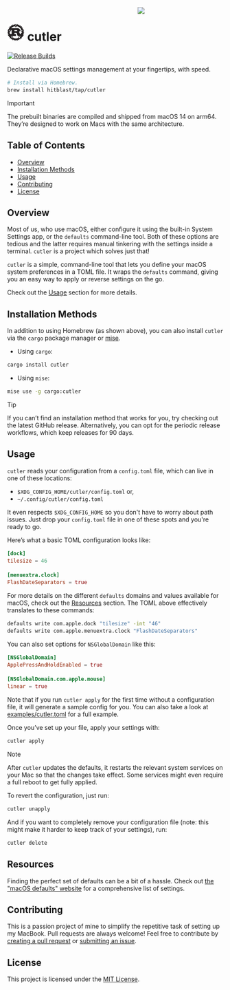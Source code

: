 <img src="https://github.com/hitblast/cutler/blob/v0.1.0/assets/logo.png" width="200px" align="right">

# <img src="https://raw.githubusercontent.com/github/explore/80688e429a7d4ef2fca1e82350fe8e3517d3494d/topics/rust/rust.png" width="40px"> cutler

[![Release Builds](https://github.com/hitblast/cutler/actions/workflows/release.yml/badge.svg)](https://github.com/hitblast/cutler/actions/workflows/release.yml)

Declarative macOS settings management at your fingertips, with speed. <br>

```bash
# Install via Homebrew.
brew install hitblast/tap/cutler
```

> [!IMPORTANT]
> The prebuilt binaries are compiled and shipped from macOS 14 on arm64.
> They’re designed to work on Macs with the same architecture.

## Table of Contents

- [Overview](#overview)
- [Installation Methods](installation-methods)
- [Usage](#usage)
- [Contributing](#contributing)
- [License](#license)

## Overview

Most of us, who use macOS, either configure it using the built-in System
Settings app, or the `defaults` command-line tool. Both of these options are
tedious and the latter requires manual tinkering with the settings inside a
terminal. `cutler` is a project which solves just that!

`cutler` is a simple, command-line tool that lets you define your macOS system
preferences in a TOML file. It wraps the `defaults` command, giving you an easy
way to apply or reverse settings on the go.

Check out the [Usage](#usage) section for more details.

## Installation Methods

In addition to using Homebrew (as shown above), you can also install `cutler`
via the `cargo` package manager or [mise](https://mise.jdx.dev).

- Using `cargo`:

```bash
cargo install cutler
```

- Using `mise`:

```bash
mise use -g cargo:cutler
```

> [!TIP]
> If you can’t find an installation method that works for you, try checking out the latest GitHub release.
> Alternatively, you can opt for the periodic release workflows, which keep releases for 90 days.

## Usage

`cutler` reads your configuration from a `config.toml` file, which can live in one of these locations:

- `$XDG_CONFIG_HOME/cutler/config.toml` or,
- `~/.config/cutler/config.toml`

It even respects `$XDG_CONFIG_HOME` so you don't have to worry about path
issues. Just drop your `config.toml` file in one of these spots and you're ready
to go.

Here’s what a basic TOML configuration looks like:

```toml
[dock]
tilesize = 46

[menuextra.clock]
FlashDateSeparators = true
```

For more details on the different `defaults` domains and values available for
macOS, check out the [Resources](#resources) section. The TOML above effectively
translates to these commands:

```bash
defaults write com.apple.dock "tilesize" -int "46"
defaults write com.apple.menuextra.clock "FlashDateSeparators"
```

You can also set options for `NSGlobalDomain` like this:

```toml
[NSGlobalDomain]
ApplePressAndHoldEnabled = true

[NSGlobalDomain.com.apple.mouse]
linear = true
```

Note that if you run `cutler apply` for the first time without a configuration
file, it will generate a sample config for you. You can also take a look at
[examples/cutler.toml](https://github.com/hitblast/cutler/blob/main/examples/cutler.toml)
for a full example.

Once you’ve set up your file, apply your settings with:

```bash
cutler apply
```

> [!NOTE]
> After `cutler` updates the defaults, it restarts the relevant system services on your Mac so that the changes take effect.
> Some services might even require a full reboot to get fully applied.

To revert the configuration, just run:

```bash
cutler unapply
```

And if you want to completely remove your configuration file (note: this might
make it harder to keep track of your settings), run:

```bash
cutler delete
```

## Resources

Finding the perfect set of defaults can be a bit of a hassle. Check out [the
"macOS defaults" website](https://macos-defaults.com/) for a comprehensive list
of settings.

## Contributing

This is a passion project of mine to simplify the repetitive task of setting up
my MacBook. Pull requests are always welcome! Feel free to contribute by
[creating a pull request]() or [submitting an issue]().

## License

This project is licensed under the [MIT License](LICENSE).
